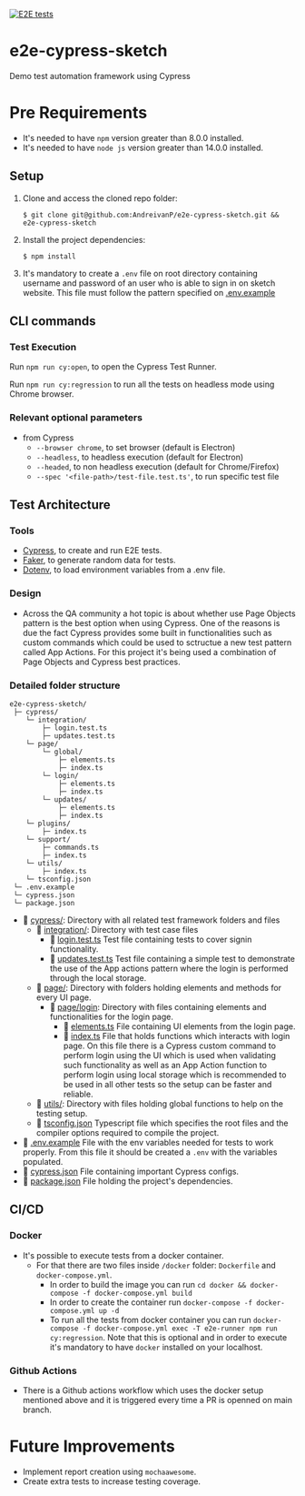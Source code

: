 [![E2E tests](https://github.com/AndreivanP/e2e-cypress-sketch/actions/workflows/ci.yml/badge.svg)](https://github.com/AndreivanP/e2e-cypress-sketch/actions/workflows/ci.yml)

# e2e-cypress-sketch
Demo test automation framework using Cypress

# Pre Requirements
- It's needed to have `npm` version greater than 8.0.0 installed.
- It's needed to have `node js` version greater than 14.0.0 installed.

## Setup

1. Clone and access the cloned repo folder:

    `$ git clone git@github.com:AndreivanP/e2e-cypress-sketch.git && e2e-cypress-sketch`

2. Install the project dependencies:

    `$ npm install`

3. It's mandatory to create a `.env` file on root directory containing username and password of an user who is able to sign in on sketch website. This file must follow the pattern specified on [.env.example](.env.example)

## CLI commands
### Test Execution

Run `npm run cy:open`, to open the Cypress Test Runner.

Run `npm run cy:regression` to run all the tests on headless mode using Chrome browser.

### Relevant optional parameters

* from Cypress
  * `--browser chrome`, to set browser (default is Electron)
  * `--headless`, to headless execution (default for Electron)
  * `--headed`, to non headless execution (default for Chrome/Firefox)
  * `--spec '<file-path>/test-file.test.ts'`, to run specific test file

## Test Architecture
### Tools

* [Cypress][test-tool], to create and run E2E tests.
* [Faker][data-tool], to generate random data for tests.
* [Dotenv][env-tool], to load environment variables from a .env file.

### Design

* Across the QA community a hot topic is about whether use Page Objects pattern is the best option when using Cypress. One of the reasons is due the fact Cypress provides some built in functionalities such as custom commands which could be used to sctructue a new test pattern called App Actions. For this project it's being used a combination of Page Objects and Cypress best practices.

### Detailed folder structure

```
e2e-cypress-sketch/
 ├─ cypress/
    └─ integration/
        ├─ login.test.ts
        ├─ updates.test.ts
    └─ page/
        └─ global/
            ├─ elements.ts
            ├─ index.ts
        └─ login/
            ├─ elements.ts
            ├─ index.ts
        └─ updates/
            ├─ elements.ts
            ├─ index.ts
    └─ plugins/
        ├─ index.ts
    └─ support/
        ├─ commands.ts
        ├─ index.ts
    └─ utils/
        ├─ index.ts
    └─ tsconfig.json
 └─ .env.example
 └─ cypress.json
 └─ package.json

```

- :file_folder: [cypress/](cypress): Directory with all related test framework folders and files
    - :file_folder: [integration/](cypress/integration): Directory with test case files
        - :page_with_curl: [login.test.ts](cypress/integration/login.test.ts) Test file containing tests to cover signin functionality.
        - :page_with_curl: [updates.test.ts](cypress/integration/updates.test.ts) Test file containing a simple test to demonstrate the use of the App actions pattern where the login is performed through the local storage.
    - :file_folder: [page/](cypress/page): Directory with folders holding elements and methods for every UI page.
        - :file_folder: [page/login](cypress/page/login/): Directory with files containing elements and functionalities for the login page.
            - :page_with_curl: [elements.ts](cypress/page/login/elements.ts) File containing UI elements from the login page.
            - :page_with_curl: [index.ts](cypress/page/login/index.ts) File that holds functions which interacts with login page. On this file there is a Cypress custom command to perform login using the UI which is used when validating such functionality as well as an App Action function to perform login using local storage which is recommended to be used in all other tests so the setup can be faster and reliable.
     - :file_folder: [utils/](cypress/utils): Directory with files holding global functions to help on the testing setup.
     - :page_with_curl: [tsconfig.json](tsconfig.json) Typescript file which specifies the root files and the compiler options required to compile the project.
- :page_with_curl: [.env.example](.env.example) File with the env variables needed for tests to work properly. From this file it should be created a `.env` with the variables populated.
- :page_with_curl: [cypress.json](cypress.json) File containing important Cypress configs.
- :page_with_curl: [package.json](package.json) File holding the project's dependencies.

## CI/CD
### Docker

- It's possible to execute tests from a docker container. 
    * For that there are two files inside `/docker` folder: `Dockerfile` and `docker-compose.yml`. 
        * In order to build the image you can run `cd docker && docker-compose -f docker-compose.yml build` 
        * In order to create the container run `docker-compose -f docker-compose.yml up -d` 
        * To run all the tests from docker container you can run `docker-compose -f docker-compose.yml exec -T e2e-runner npm run cy:regression`. 
        Note that this is optional and in order to execute it's mandatory to have `docker` installed on your localhost.

### Github Actions

- There is a Github actions workflow which uses the docker setup mentioned above and it is triggered every time a PR is openned on main branch.

# Future Improvements

- Implement report creation using `mochaawesome`.
- Create extra tests to increase testing coverage.

<!-- Links list -->
[test-tool]: https://www.cypress.io/how-it-works
[data-tool]: https://www.npmjs.com/package/@faker-js/faker
[env-tool]: https://www.npmjs.com/package/dotenv